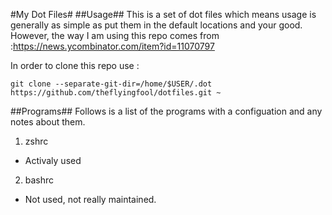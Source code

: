 #My Dot Files#
##Usage##
This is a set of dot files which means usage is generally as simple as put them in the default locations and your good.
However, the way I am using this repo comes from :https://news.ycombinator.com/item?id=11070797

In order to clone this repo use :  

    git clone --separate-git-dir=/home/$USER/.dot https://github.com/theflyingfool/dotfiles.git ~


##Programs##
Follows is a list of the programs with a configuation and any notes about them.

1. zshrc
  * Activaly used
2. bashrc
  * Not used, not really maintained.

